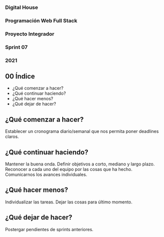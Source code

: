 ### Digital House
### Programación Web Full Stack
### Proyecto Integrador
### Sprint 07
### 2021


## 00 Índice
* ¿Qué comenzar a hacer?
* ¿Qué continuar haciendo?
* ¿Qué hacer menos?
* ¿Qué dejar de hacer?

## ¿Qué comenzar a hacer?
Establecer un cronograma diario/semanal que nos permita poner deadlines claros.

## ¿Qué continuar haciendo?
Mantener la buena onda. Definir objetivos a corto, mediano y largo plazo. Reconocer a cada uno del equipo por las cosas que ha hecho. Comunicarnos los avances individuales.

## ¿Qué hacer menos?
Individualizar las tareas. Dejar las cosas para último momento.

## ¿Qué dejar de hacer?
Postergar pendientes de sprints anteriores.

